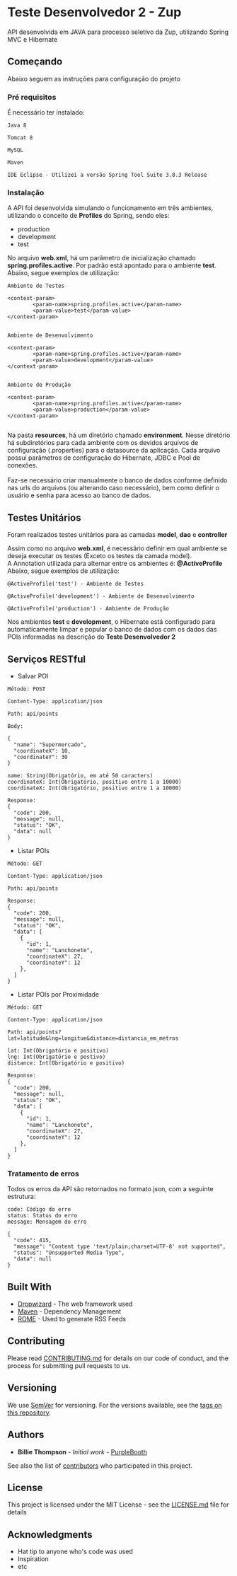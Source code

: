 # Teste Desenvolvedor 2 - Zup

API desenvolvida em JAVA para processo seletivo da Zup, utilizando Spring MVC e Hibernate

## Começando

Abaixo seguem as instruções para configuração do projeto

### Pré requisitos

É necessário ter instalado:

```
Java 8
```
```
Tomcat 8
```
```
MySQL
```
```
Maven
```
```
IDE Eclipse - Utilizei a versão Spring Tool Suite 3.8.3 Release
```
### Instalação

A API foi desenvolvida simulando o funcionamento em três ambientes, utilizando o conceito de <strong>Profiles</strong> do Spring, sendo eles: 
* production 
* development
* test

No arquivo <strong>web.xml</strong>, há um parâmetro de inicialização chamado <strong>spring.profiles.active</strong>. Por padrão está apontado para o ambiente <strong>test</strong>.</br>
Abaixo, segue exemplos de utilização:

```
Ambiente de Testes

<context-param>
		<param-name>spring.profiles.active</param-name>
		<param-value>test</param-value>
</context-param>
 
```
```
Ambiente de Desenvolvimento

<context-param>
		<param-name>spring.profiles.active</param-name>
		<param-value>development</param-value>
</context-param>
 
```
```
Ambiente de Produção

<context-param>
		<param-name>spring.profiles.active</param-name>
		<param-value>production</param-value>
</context-param>
 
 ```


Na pasta <strong>resources</strong>, há um diretório chamado <strong>environment</strong>. Nesse diretório há subdiretórios 
para cada ambiente com os devidos arquivos de configuração (.properties) para o datasource da aplicação. Cada arquivo possui parâmetros de configuração do Hibernate, JDBC e Pool de
conexões. </br></br>
Faz-se necessário criar manualmente o banco de dados conforme definido nas urls do arquivos (ou alterando caso necessário), bem como 
definir o usuário e senha para acesso ao banco de dados. 


## Testes Unitários

Foram realizados testes unitários para as camadas <strong>model</strong>, <strong>dao</strong> e <strong>controller</strong></br>

Assim como no arquivo <strong>web.xml</strong>, é necessário definir em qual ambiente se deseja executar os testes (Exceto os testes
da camada model).</br>
A Annotation utilizada para alternar entre os ambientes é: <strong>@ActiveProfile</strong></br>
Abaixo, segue exemplos de utilização:

```
@ActiveProfile('test') - Ambiente de Testes
```
```
@ActiveProfile('development') - Ambiente de Desenvolvimento
```
```
@ActiveProfile('production') - Ambiente de Produção
```

Nos ambientes <strong>test</strong> e <strong>development</strong>, o Hibernate está configurado para automaticamente limpar e popular
o banco de dados com os dados das POIs informadas na descrição do <strong>Teste Desenvolvedor 2</strong>

## Serviços RESTful

* Salvar POI
```
Método: POST
```
```
Content-Type: application/json
```
```
Path: api/points
```

```
Body:

{
  "name": "Supermercado",
  "coordinateX": 10,
  "coordinateY": 30
}

name: String(Obrigatório, em até 50 caracters)
coordinateX: Int(Obrigatório, positivo entre 1 a 10000)
coordinateX: Int(Obrigatório, positivo entre 1 a 10000)

```

```
Response:
{
  "code": 200,
  "message": null,
  "status": "OK",
  "data": null
}

```

* Listar POIs
```
Método: GET
```
```
Content-Type: application/json
```
```
Path: api/points
```

```
Response:
{
  "code": 200,
  "message": null,
  "status": "OK",
  "data": [
    {
      "id": 1,
      "name": "Lanchonete",
      "coordinateX": 27,
      "coordinateY": 12
    },
  ]
}
```

* Listar POIs por Proximidade
```
Método: GET
```
```
Content-Type: application/json
```
```
Path: api/points?lat=latitude&lng=longitue&distance=distancia_em_metros

lat: Int(Obrigatório e positivo)
lng: Int(Obrigatório e postivo)
distance: Int(Obrigatório e positivo)
```

```
Response:
{
  "code": 200,
  "message": null,
  "status": "OK",
  "data": [
    {
      "id": 1,
      "name": "Lanchonete",
      "coordinateX": 27,
      "coordinateY": 12
    },
  ]
}
```

### Tratamento de erros
Todos os erros da API são retornados no formato json, com a seguinte estrutura:</br>

```
code: Código do erro
status: Status do erro
message: Mensagem do erro
 
{
  "code": 415,
  "message": "Content type 'text/plain;charset=UTF-8' not supported",
  "status": "Unsupported Media Type",
  "data": null
}
```


## Built With

* [Dropwizard](http://www.dropwizard.io/1.0.2/docs/) - The web framework used
* [Maven](https://maven.apache.org/) - Dependency Management
* [ROME](https://rometools.github.io/rome/) - Used to generate RSS Feeds

## Contributing

Please read [CONTRIBUTING.md](https://gist.github.com/PurpleBooth/b24679402957c63ec426) for details on our code of conduct, and the process for submitting pull requests to us.

## Versioning

We use [SemVer](http://semver.org/) for versioning. For the versions available, see the [tags on this repository](https://github.com/your/project/tags). 

## Authors

* **Billie Thompson** - *Initial work* - [PurpleBooth](https://github.com/PurpleBooth)

See also the list of [contributors](https://github.com/your/project/contributors) who participated in this project.

## License

This project is licensed under the MIT License - see the [LICENSE.md](LICENSE.md) file for details

## Acknowledgments

* Hat tip to anyone who's code was used
* Inspiration
* etc

